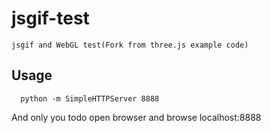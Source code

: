 # jsgif-test

	jsgif and WebGL test(Fork from three.js example code)

## Usage

      python -m SimpleHTTPServer 8888

  And only you todo open browser and browse localhost:8888
